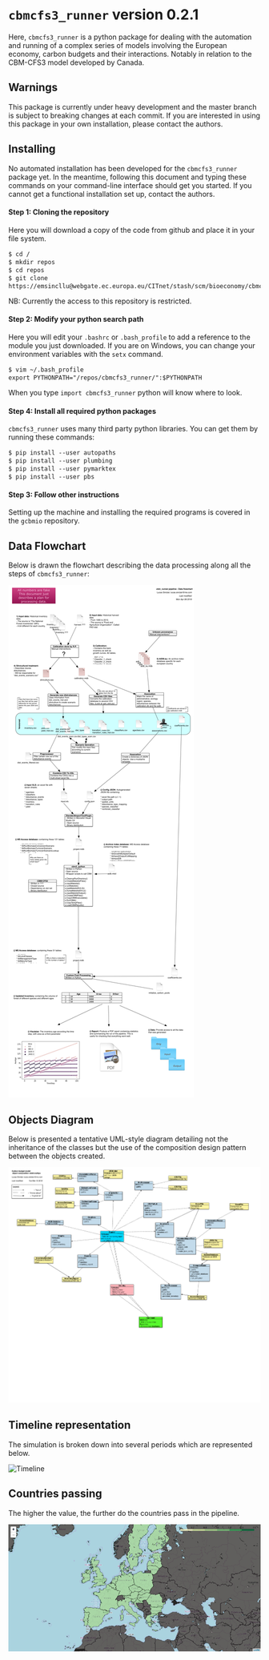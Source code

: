 # `cbmcfs3_runner` version 0.2.1

Here, `cbmcfs3_runner` is a python package for dealing with the automation and running of a complex series of models involving the European economy, carbon budgets and their interactions. Notably in relation to the CBM-CFS3 model developed by Canada.

## Warnings

This package is currently under heavy development and the master branch is subject to breaking changes at each commit. If you are interested in using this package in your own installation, please contact the authors.

## Installing

No automated installation has been developed for the `cbmcfs3_runner` package yet. In the meantime, following this document and typing these commands on your command-line interface should get you started. If you cannot get a functional installation set up, contact the authors.

#### Step 1: Cloning the repository
Here you will download a copy of the code from github and place it in your file system.

    $ cd /
    $ mkdir repos
    $ cd repos
    $ git clone https://emsincllu@webgate.ec.europa.eu/CITnet/stash/scm/bioeconomy/cbmcfs3_runner.git

NB: Currently the access to this repository is restricted.

#### Step 2: Modify your python search path
Here you will edit your ``.bashrc`` or ``.bash_profile`` to add a reference to the module you just downloaded. If you are on Windows, you can change your environment variables with the `setx` command.

    $ vim ~/.bash_profile
    export PYTHONPATH="/repos/cbmcfs3_runner/":$PYTHONPATH

When you type `import cbmcfs3_runner` python will know where to look.

#### Step 4: Install all required python packages
`cbmcfs3_runner` uses many third party python libraries. You can get them by running these commands:

    $ pip install --user autopaths
    $ pip install --user plumbing
    $ pip install --user pymarktex
    $ pip install --user pbs

#### Step 3: Follow other instructions

Setting up the machine and installing the required programs is covered in the `gcbmio` repository.

## Data Flowchart
Below is drawn the flowchart describing the data processing along all the steps of `cbmcfs3_runner`:

![Flowchart](documentation/exported_to_png/data_flowchart.png)

## Objects Diagram
Below is presented a tentative UML-style diagram detailing not the inheritance of the classes but the use of the composition design pattern between the objects created.

![Diagram](documentation/exported_to_png/objects_diagram.png)

## Timeline representation
The simulation is broken down into several periods which are represented below.

![Timeline](documentation/timeline_and_periods/timeline_and_periods.png)

## Countries passing
The higher the value, the further do the countries pass in the pipeline.

![Map](documentation/others/europe.png)



